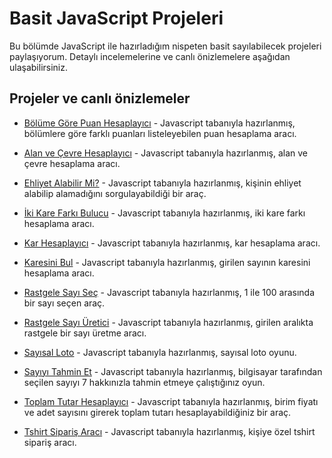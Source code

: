 
# Basit JavaScript Projeleri

Bu bölümde JavaScript ile hazırladığım nispeten basit sayılabilecek projeleri paylaşıyorum. Detaylı incelemelerine ve canlı önizlemelere aşağıdan ulaşabilirsiniz.
## Projeler ve canlı önizlemeler


- [Bölüme Göre Puan Hesaplayıcı](https://github.com/kadirmetin/JavaScript-Projects/tree/main/basit-javascript-projeleri/bolume-gore-puan-hesaplayici) - Javascript tabanıyla hazırlanmış, bölümlere göre farklı puanları listeleyebilen puan hesaplama aracı.

- [Alan ve Çevre Hesaplayıcı](https://github.com/kadirmetin/JavaScript-Projects/tree/main/basit-javascript-projeleri/alan-ve-cevre-hesaplayici/) - Javascript tabanıyla hazırlanmış, alan ve çevre hesaplama aracı. 

- [Ehliyet Alabilir Mi?](https://github.com/kadirmetin/JavaScript-Projects/tree/main/basit-javascript-projeleri/ehliyet-alabilir-mi/) - Javascript tabanıyla hazırlanmış, kişinin ehliyet alabilip alamadığını sorgulayabildiği bir araç.

- [İki Kare Farkı Bulucu](https://github.com/kadirmetin/JavaScript-Projects/tree/main/basit-javascript-projeleri/iki-kare-farki-bulucu/) - Javascript tabanıyla hazırlanmış, iki kare farkı hesaplama aracı.

- [Kar Hesaplayıcı](https://github.com/kadirmetin/JavaScript-Projects/tree/main/basit-javascript-projeleri/kar-hesaplayici/) - Javascript tabanıyla hazırlanmış, kar hesaplama aracı.

- [Karesini Bul](https://github.com/kadirmetin/JavaScript-Projects/tree/main/basit-javascript-projeleri/karesini-bul/) - Javascript tabanıyla hazırlanmış, girilen sayının karesini hesaplama aracı.

- [Rastgele Sayı Seç](https://github.com/kadirmetin/JavaScript-Projects/tree/main/basit-javascript-projeleri/rastgele-sayi-sec/) - Javascript tabanıyla hazırlanmış, 1 ile 100 arasında bir sayı seçen araç.

- [Rastgele Sayı Üretici](https://github.com/kadirmetin/JavaScript-Projects/tree/main/basit-javascript-projeleri/rastgele-sayi-uretici/) - Javascript tabanıyla hazırlanmış, girilen aralıkta rastgele bir sayı üretme aracı.

- [Sayısal Loto](https://github.com/kadirmetin/JavaScript-Projects/tree/main/basit-javascript-projeleri/sayisal-loto/) - Javascript tabanıyla hazırlanmış, sayısal loto oyunu.

- [Sayıyı Tahmin Et](https://github.com/kadirmetin/JavaScript-Projects/tree/main/basit-javascript-projeleri/sayiyi-tahmin-et/) - Javascript tabanıyla hazırlanmış, bilgisayar tarafından seçilen sayıyı 7 hakkınızla tahmin etmeye çalıştığınız oyun.

- [Toplam Tutar Hesaplayıcı](https://github.com/kadirmetin/JavaScript-Projects/tree/main/basit-javascript-projeleri/toplam-tutar-hesaplayici/) - Javascript tabanıyla hazırlanmış, birim fiyatı ve adet sayısını girerek toplam tutarı hesaplayabildiğiniz bir araç.

- [Tshirt Sipariş Aracı](https://github.com/kadirmetin/JavaScript-Projects/tree/main/basit-javascript-projeleri/tshirt-siparis-araci/) - Javascript tabanıyla hazırlanmış, kişiye özel tshirt sipariş aracı.
